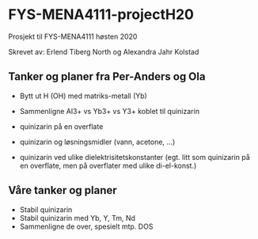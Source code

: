 # FYS-MENA4111-projectH20
Prosjekt til FYS-MENA4111 høsten 2020

Skrevet av: Erlend Tiberg North og Alexandra Jahr Kolstad


## Tanker og planer fra Per-Anders og Ola
- Bytt ut H (OH) med matriks-metall (Yb)
- Sammenligne Al3+ vs Yb3+ vs Y3+ koblet til quinizarin

- quinizarin på en overflate
- quinizarin og løsningsmidler (vann, acetone, ...)
- quinizarin ved ulike dielektrisitetskonstanter (egt. litt som quinizarin på en overflate, men på overflater med ulike di-el-konst.)

## Våre tanker og planer
- Stabil quinizarin
- Stabil quinizarin med Yb, Y, Tm, Nd
- Sammenligne de over, spesielt mtp. DOS
